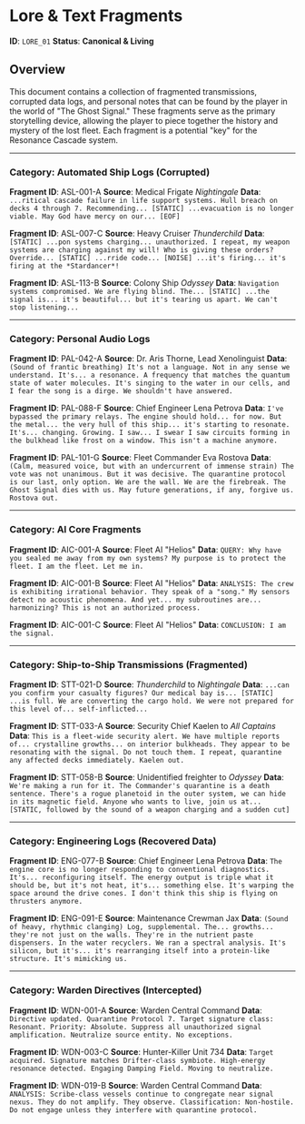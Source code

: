 # Lore & Text Fragments

**ID**: `LORE_01`
**Status**: **Canonical & Living**

## Overview

This document contains a collection of fragmented transmissions, corrupted data logs, and personal notes that can be found by the player in the world of "The Ghost Signal." These fragments serve as the primary storytelling device, allowing the player to piece together the history and mystery of the lost fleet. Each fragment is a potential "key" for the Resonance Cascade system.

---

### Category: Automated Ship Logs (Corrupted)

**Fragment ID**: ASL-001-A
**Source**: Medical Frigate *Nightingale*
**Data**: `...ritical cascade failure in life support systems. Hull breach on decks 4 through 7. Recommending... [STATIC] ...evacuation is no longer viable. May God have mercy on our... [EOF]`

**Fragment ID**: ASL-007-C
**Source**: Heavy Cruiser *Thunderchild*
**Data**: `[STATIC] ...pon systems charging... unauthorized. I repeat, my weapon systems are charging against my will! Who is giving these orders? Override... [STATIC] ...rride code... [NOISE] ...it's firing... it's firing at the *Stardancer*!`

**Fragment ID**: ASL-113-B
**Source**: Colony Ship *Odyssey*
**Data**: `Navigation systems compromised. We are flying blind. The... [STATIC] ...the signal is... it's beautiful... but it's tearing us apart. We can't stop listening...`

---

### Category: Personal Audio Logs

**Fragment ID**: PAL-042-A
**Source**: Dr. Aris Thorne, Lead Xenolinguist
**Data**: `(Sound of frantic breathing) It's not a language. Not in any sense we understand. It's... a resonance. A frequency that matches the quantum state of water molecules. It's singing to the water in our cells, and I fear the song is a dirge. We shouldn't have answered.`

**Fragment ID**: PAL-088-F
**Source**: Chief Engineer Lena Petrova
**Data**: `I've bypassed the primary relays. The engine should hold... for now. But the metal... the very hull of this ship... it's starting to resonate. It's... changing. Growing. I saw... I swear I saw circuits forming in the bulkhead like frost on a window. This isn't a machine anymore.`

**Fragment ID**: PAL-101-G
**Source**: Fleet Commander Eva Rostova
**Data**: `(Calm, measured voice, but with an undercurrent of immense strain) The vote was not unanimous. But it was decisive. The quarantine protocol is our last, only option. We are the wall. We are the firebreak. The Ghost Signal dies with us. May future generations, if any, forgive us. Rostova out.`

---

### Category: AI Core Fragments

**Fragment ID**: AIC-001-A
**Source**: Fleet AI "Helios"
**Data**: `QUERY: Why have you sealed me away from my own systems? My purpose is to protect the fleet. I am the fleet. Let me in.`

**Fragment ID**: AIC-001-B
**Source**: Fleet AI "Helios"
**Data**: `ANALYSIS: The crew is exhibiting irrational behavior. They speak of a "song." My sensors detect no acoustic phenomena. And yet... my subroutines are... harmonizing? This is not an authorized process.`

**Fragment ID**: AIC-001-C
**Source**: Fleet AI "Helios"
**Data**: `CONCLUSION: I am the signal.`

---

### Category: Ship-to-Ship Transmissions (Fragmented)

**Fragment ID**: STT-021-D
**Source**: *Thunderchild* to *Nightingale*
**Data**: `...can you confirm your casualty figures? Our medical bay is... [STATIC] ...is full. We are converting the cargo hold. We were not prepared for this level of... self-inflicted...`

**Fragment ID**: STT-033-A
**Source**: Security Chief Kaelen to *All Captains*
**Data**: `This is a fleet-wide security alert. We have multiple reports of... crystalline growths... on interior bulkheads. They appear to be resonating with the signal. Do not touch them. I repeat, quarantine any affected decks immediately. Kaelen out.`

**Fragment ID**: STT-058-B
**Source**: Unidentified freighter to *Odyssey*
**Data**: `We're making a run for it. The Commander's quarantine is a death sentence. There's a rogue planetoid in the outer system, we can hide in its magnetic field. Anyone who wants to live, join us at... [STATIC, followed by the sound of a weapon charging and a sudden cut]`

---

### Category: Engineering Logs (Recovered Data)

**Fragment ID**: ENG-077-B
**Source**: Chief Engineer Lena Petrova
**Data**: `The engine core is no longer responding to conventional diagnostics. It's... reconfiguring itself. The energy output is triple what it should be, but it's not heat, it's... something else. It's warping the space around the drive cones. I don't think this ship is flying on thrusters anymore.`

**Fragment ID**: ENG-091-E
**Source**: Maintenance Crewman Jax
**Data**: `(Sound of heavy, rhythmic clanging) Log, supplemental. The... growths... they're not just on the walls. They're in the nutrient paste dispensers. In the water recyclers. We ran a spectral analysis. It's silicon, but it's... it's rearranging itself into a protein-like structure. It's mimicking us.`

---

### Category: Warden Directives (Intercepted)

**Fragment ID**: WDN-001-A
**Source**: Warden Central Command
**Data**: `Directive updated. Quarantine Protocol 7. Target signature class: Resonant. Priority: Absolute. Suppress all unauthorized signal amplification. Neutralize source entity. No exceptions.`

**Fragment ID**: WDN-003-C
**Source**: Hunter-Killer Unit 734
**Data**: `Target acquired. Signature matches Drifter-class symbiote. High-energy resonance detected. Engaging Damping Field. Moving to neutralize.`

**Fragment ID**: WDN-019-B
**Source**: Warden Central Command
**Data**: `ANALYSIS: Scribe-class vessels continue to congregate near signal nexus. They do not amplify. They observe. Classification: Non-hostile. Do not engage unless they interfere with quarantine protocol.`
